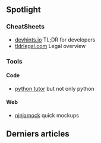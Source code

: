 <link rel="stylesheet" href="https://cdnjs.cloudflare.com/ajax/libs/KaTeX/0.5.1/katex.min.css">
<link rel="stylesheet" href="https://cdn.jsdelivr.net/github-markdown-css/2.2.1/github-markdown.css"/>

<SiteTitle />


## Spotlight

### CheatSheets
* [devhints.io](https://devhints.io/) TL;DR for developers
* [tldrlegal.com](https://tldrlegal.com/) Legal overview

### Tools
#### Code
* [python tutor](http://www.pythontutor.com/) but not only python

#### Web
* [ninjamock](https://ninjamock.com) quick mockups

## Derniers articles

<Posts />
